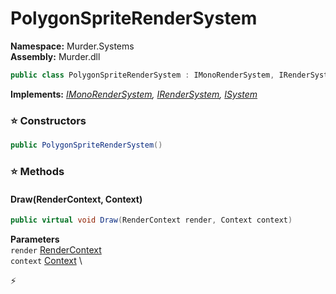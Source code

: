 # PolygonSpriteRenderSystem

**Namespace:** Murder.Systems \
**Assembly:** Murder.dll

```csharp
public class PolygonSpriteRenderSystem : IMonoRenderSystem, IRenderSystem, ISystem
```

**Implements:** _[IMonoRenderSystem](../..//Murder/Core/Graphics/IMonoRenderSystem.html), [IRenderSystem](../..//Bang/Systems/IRenderSystem.html), [ISystem](../..//Bang/Systems/ISystem.html)_

### ⭐ Constructors
```csharp
public PolygonSpriteRenderSystem()
```

### ⭐ Methods
#### Draw(RenderContext, Context)
```csharp
public virtual void Draw(RenderContext render, Context context)
```

**Parameters** \
`render` [RenderContext](../..//Murder/Core/Graphics/RenderContext.html) \
`context` [Context](../..//Bang/Contexts/Context.html) \



⚡